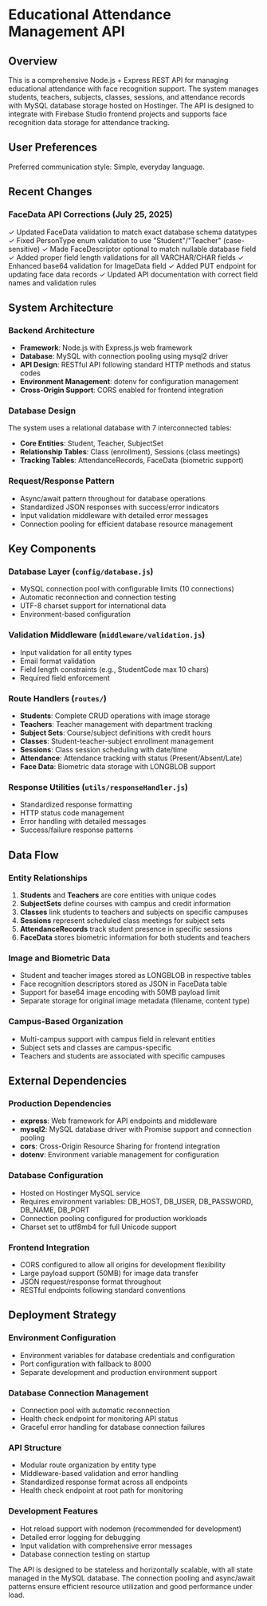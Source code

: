 # Educational Attendance Management API

## Overview

This is a comprehensive Node.js + Express REST API for managing educational attendance with face recognition support. The system manages students, teachers, subjects, classes, sessions, and attendance records with MySQL database storage hosted on Hostinger. The API is designed to integrate with Firebase Studio frontend projects and supports face recognition data storage for attendance tracking.

## User Preferences

Preferred communication style: Simple, everyday language.

## Recent Changes

### FaceData API Corrections (July 25, 2025)
✓ Updated FaceData validation to match exact database schema datatypes
✓ Fixed PersonType enum validation to use "Student"/"Teacher" (case-sensitive)
✓ Made FaceDescriptor optional to match nullable database field
✓ Added proper field length validations for all VARCHAR/CHAR fields
✓ Enhanced base64 validation for ImageData field
✓ Added PUT endpoint for updating face data records
✓ Updated API documentation with correct field names and validation rules

## System Architecture

### Backend Architecture
- **Framework**: Node.js with Express.js web framework
- **Database**: MySQL with connection pooling using mysql2 driver
- **API Design**: RESTful API following standard HTTP methods and status codes
- **Environment Management**: dotenv for configuration management
- **Cross-Origin Support**: CORS enabled for frontend integration

### Database Design
The system uses a relational database with 7 interconnected tables:
- **Core Entities**: Student, Teacher, SubjectSet
- **Relationship Tables**: Class (enrollment), Sessions (class meetings)
- **Tracking Tables**: AttendanceRecords, FaceData (biometric support)

### Request/Response Pattern
- Async/await pattern throughout for database operations
- Standardized JSON responses with success/error indicators
- Input validation middleware with detailed error messages
- Connection pooling for efficient database resource management

## Key Components

### Database Layer (`config/database.js`)
- MySQL connection pool with configurable limits (10 connections)
- Automatic reconnection and connection testing
- UTF-8 charset support for international data
- Environment-based configuration

### Validation Middleware (`middleware/validation.js`)
- Input validation for all entity types
- Email format validation
- Field length constraints (e.g., StudentCode max 10 chars)
- Required field enforcement

### Route Handlers (`routes/`)
- **Students**: Complete CRUD operations with image storage
- **Teachers**: Teacher management with department tracking
- **Subject Sets**: Course/subject definitions with credit hours
- **Classes**: Student-teacher-subject enrollment management
- **Sessions**: Class session scheduling with date/time
- **Attendance**: Attendance tracking with status (Present/Absent/Late)
- **Face Data**: Biometric data storage with LONGBLOB support

### Response Utilities (`utils/responseHandler.js`)
- Standardized response formatting
- HTTP status code management
- Error handling with detailed messages
- Success/failure response patterns

## Data Flow

### Entity Relationships
1. **Students** and **Teachers** are core entities with unique codes
2. **SubjectSets** define courses with campus and credit information
3. **Classes** link students to teachers and subjects on specific campuses
4. **Sessions** represent scheduled class meetings for subject sets
5. **AttendanceRecords** track student presence in specific sessions
6. **FaceData** stores biometric information for both students and teachers

### Image and Biometric Data
- Student and teacher images stored as LONGBLOB in respective tables
- Face recognition descriptors stored as JSON in FaceData table
- Support for base64 image encoding with 50MB payload limit
- Separate storage for original image metadata (filename, content type)

### Campus-Based Organization
- Multi-campus support with campus field in relevant entities
- Subject sets and classes are campus-specific
- Teachers and students are associated with specific campuses

## External Dependencies

### Production Dependencies
- **express**: Web framework for API endpoints and middleware
- **mysql2**: MySQL database driver with Promise support and connection pooling
- **cors**: Cross-Origin Resource Sharing for frontend integration
- **dotenv**: Environment variable management for configuration

### Database Configuration
- Hosted on Hostinger MySQL service
- Requires environment variables: DB_HOST, DB_USER, DB_PASSWORD, DB_NAME, DB_PORT
- Connection pooling configured for production workloads
- Charset set to utf8mb4 for full Unicode support

### Frontend Integration
- CORS configured to allow all origins for development flexibility
- Large payload support (50MB) for image data transfer
- JSON request/response format throughout
- RESTful endpoints following standard conventions

## Deployment Strategy

### Environment Configuration
- Environment variables for database credentials and configuration
- Port configuration with fallback to 8000
- Separate development and production environment support

### Database Connection Management
- Connection pool with automatic reconnection
- Health check endpoint for monitoring API status
- Graceful error handling for database connection failures

### API Structure
- Modular route organization by entity type
- Middleware-based validation and error handling
- Standardized response format across all endpoints
- Health check endpoint at root path for monitoring

### Development Features
- Hot reload support with nodemon (recommended for development)
- Detailed error logging for debugging
- Input validation with comprehensive error messages
- Database connection testing on startup

The API is designed to be stateless and horizontally scalable, with all state managed in the MySQL database. The connection pooling and async/await patterns ensure efficient resource utilization and good performance under load.
